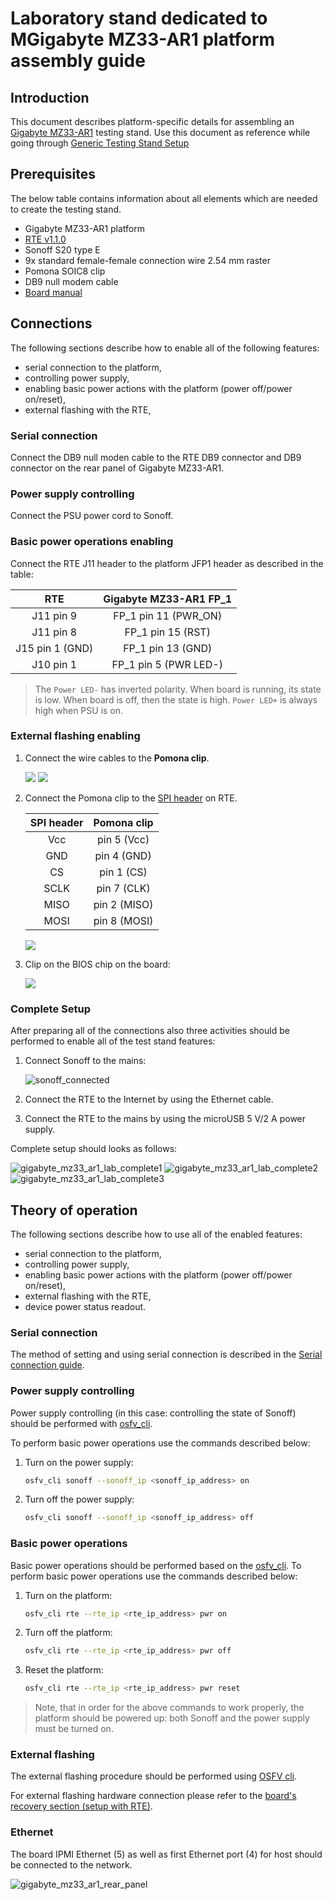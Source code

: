 # Laboratory stand dedicated to MGigabyte MZ33-AR1 platform assembly guide

## Introduction

This document describes platform-specific details for assembling an [Gigabyte
MZ33-AR1](https://www.gigabyte.com/Enterprise/Server-Motherboard/MZ33-AR1-rev-3x)
testing stand. Use this document as reference while going through [Generic
Testing Stand
Setup](../../unified-test-documentation/generic-testing-stand-setup.md)

## Prerequisites

The below table contains information about all elements which are needed to
create the testing stand.

* Gigabyte MZ33-AR1 platform
* [RTE v1.1.0](https://shop.3mdeb.com/shop/open-source-hardware/open-source-hardware-3mdeb/rte/)
* Sonoff S20 type E
* 9x standard female-female connection wire 2.54 mm raster
* Pomona SOIC8 clip
* DB9 null modem cable
* [Board manual](https://download.gigabyte.com/FileList/Manual/server_manual_mz33ar1_e_v3.0.pdf?v=1bb5e694edc0f667add839e7409b6c35)

## Connections

The following sections describe how to enable all of the following features:

* serial connection to the platform,
* controlling power supply,
* enabling basic power actions with the platform (power off/power on/reset),
* external flashing with the RTE,

### Serial connection

Connect the DB9 null moden cable to the RTE DB9 connector and DB9 connector on
the rear panel of Gigabyte MZ33-AR1.

### Power supply controlling

Connect the PSU power cord to Sonoff.

### Basic power operations enabling

Connect the RTE J11 header to the platform JFP1 header as described in the
table:

| RTE            | Gigabyte MZ33-AR1 FP_1      |
|:--------------:|:---------------------------:|
| J11 pin 9      | FP_1 pin 11 (PWR_ON)        |
| J11 pin 8      | FP_1 pin 15 (RST)           |
| J15 pin 1 (GND)| FP_1 pin 13 (GND)           |
| J10 pin 1      | FP_1 pin 5  (PWR LED-)      |

> The `Power LED-` has inverted polarity. When board is running, its state is
> low. When board is off, then the state is high. `Power LED+` is always high
> when PSU is on.

### External flashing enabling

1. Connect the wire cables to the **Pomona clip**.

    ![](../../images/pomona_clip.jpg)
    ![](../../images/pomona_clip_with_cables.jpg)

2. Connect the Pomona clip to the [SPI header](../../transparent-validation/rte/v1.1.0/specification.md)
   on RTE.

    | SPI header | Pomona clip  |
    |:----------:|:------------:|
    | Vcc        | pin 5 (Vcc)  |
    | GND        | pin 4 (GND)  |
    | CS         | pin 1 (CS)   |
    | SCLK       | pin 7 (CLK)  |
    | MISO       | pin 2 (MISO) |
    | MOSI       | pin 8 (MOSI) |

    ![](../../images/pomona_clip_with_rte.jpg)

3. Clip on the BIOS chip on the board:

    ![](images/mz33_ar1_spi.jpg)

### Complete Setup

After preparing all of the connections also three activities should be
performed to enable all of the test stand features:

1. Connect Sonoff to the mains:

    ![sonoff_connected](images/sonoff_connected.jpg)

1. Connect the RTE to the Internet by using the Ethernet cable.
1. Connect the RTE to the mains by using the microUSB 5 V/2 A power supply.

Complete setup should looks as follows:

![gigabyte_mz33_ar1_lab_complete1](images/mz33_ar1_assembly_complete1.jpg)
![gigabyte_mz33_ar1_lab_complete2](images/mz33_ar1_assembly_complete2.jpg)
![gigabyte_mz33_ar1_lab_complete3](images/mz33_ar1_assembly_complete3.jpg)

## Theory of operation

The following sections describe how to use all of the enabled features:

* serial connection to the platform,
* controlling power supply,
* enabling basic power actions with the platform (power off/power on/reset),
* external flashing with the RTE,
* device power status readout.

### Serial connection

The method of setting and using serial connection is described in the
[Serial connection guide](../../transparent-validation/rte/v1.1.0/serial-port-connection-guide.md).

### Power supply controlling

Power supply controlling (in this case: controlling the state of Sonoff)
should be performed with
[osfv_cli](https://github.com/Dasharo/osfv-scripts/tree/main/osfv_cli).

To perform basic power operations use the commands described below:

1. Turn on the power supply:

    ```bash
    osfv_cli sonoff --sonoff_ip <sonoff_ip_address> on
    ```

2. Turn off the power supply:

    ```bash
    osfv_cli sonoff --sonoff_ip <sonoff_ip_address> off
    ```

### Basic power operations

Basic power operations should be performed based on the
[osfv_cli](https://github.com/Dasharo/osfv-scripts/tree/main/osfv_cli). To
perform basic power operations use the commands described below:

1. Turn on the platform:

    ```bash
    osfv_cli rte --rte_ip <rte_ip_address> pwr on
    ```

1. Turn off the platform:

    ```bash
    osfv_cli rte --rte_ip <rte_ip_address> pwr off
    ```

1. Reset the platform:

    ```bash
    osfv_cli rte --rte_ip <rte_ip_address> pwr reset
    ```

> Note, that in order for the above commands to work properly, the platform
should be powered up: both Sonoff and the power supply must be turned on.

### External flashing

The external flashing procedure should be performed using [OSFV
cli](https://github.com/Dasharo/osfv-scripts).

For external flashing hardware connection please refer to the [board's
recovery section (setup with RTE)](../../variants/gigabyte_mz33-ar1/recovery.md).

### Ethernet

The board IPMI Ethernet (5) as well as first Ethernet port (4) for host should be
connected to the network.

![gigabyte_mz33_ar1_rear_panel](images/mz33_ar1_rear_panel.png)
